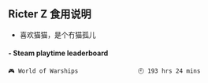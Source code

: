 ## Ricter Z 食用说明
- 喜欢猫猫，是个冇猫孤儿

<!-- steam-box start -->
#### - Steam playtime leaderboard
```text
🎮 World of Warships                 🕘 193 hrs 24 mins
```
<!-- Powered by https://github.com/YouEclipse/steam-box . -->
<!-- steam-box end -->
